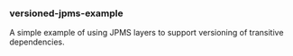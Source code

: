### versioned-jpms-example

A simple example of using JPMS layers to support versioning of transitive dependencies.
